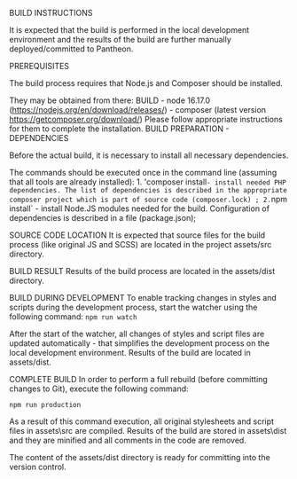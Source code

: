 BUILD INSTRUCTIONS

It is expected that the build is performed in the local development environment and the results of the build are further manually deployed/committed to Pantheon.

PREREQUISITES

The build process requires that Node.js and Composer should be installed.

They may be obtained from there: BUILD - node 16.17.0 (https://nodejs.org/en/download/releases/) - composer (latest version https://getcomposer.org/download/)
Please follow appropriate instructions for them to complete the installation.
BUILD PREPARATION - DEPENDENCIES

Before the actual build, it is necessary to install all necessary dependencies.

The commands should be executed once in the command line (assuming that all tools are already installed): 1. 'composer install`- install needed PHP dependencies. The list of dependencies is described in the appropriate composer project which is part of source code (composer.lock) ;
		2.`npm install` - install Node.JS modules needed for the build. Configuration of dependencies is described in a file (package.json);

SOURCE CODE LOCATION
It is expected that source files for the build process (like original JS and SCSS) are located in the project assets/src directory.

BUILD RESULT
Results of the build process are located in the assets/dist directory.

BUILD DURING DEVELOPMENT
To enable tracking changes in styles and scripts during the development process, start the watcher using the following command:
`npm run watch`

After the start of the watcher, all changes of styles and script files are updated automatically - that simplifies the development process on the local development environment. Results of the build are located in assets/dist.

COMPLETE BUILD
In order to perform a full rebuild (before committing changes to Git), execute the following command:

`npm run production`

As a result of this command execution, all original stylesheets and script files in assets\src are compiled. Results of the build are stored in assets\dist and they are minified and all comments in the code are removed.

The content of the assets/dist directory is ready for committing into the version control.
